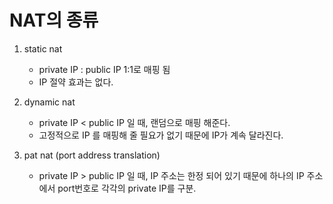 # NAT의 종류

1. static nat

    - private IP : public IP 1:1로 매핑 됨
    - IP 절약 효과는 없다.
2. dynamic nat
    - private IP < public IP 일 때, 랜덤으로 매핑 해준다.
    - 고정적으로 IP 를 매핑해 줄 필요가 없기 때문에 IP가 계속 달라진다.
3. pat nat (port address translation)
    - private IP > public IP 일 때, IP 주소는 한정 되어 있기 때문에 하나의 IP 주소에서 port번호로 각각의 private IP를 구분.